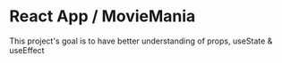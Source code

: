 # React App / MovieMania

This project's goal is to have better understanding of props, useState & useEffect
